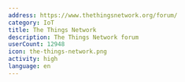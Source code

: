 ```yaml
---
address: https://www.thethingsnetwork.org/forum/
category: IoT
title: The Things Network
description: The Things Network forum
userCount: 12948
icon: the-things-network.png
activity: high
language: en
---
```

